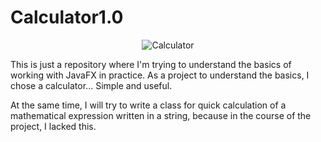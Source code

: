 # Calculator1.0
<p align="center"> <img alt="Calculator" src="https://github.com/BeatusCrow/Calculator1.0/blob/main/calculator.gif" /></p>


This is just a repository where I'm trying to understand the basics of working with JavaFX in practice. As a project to understand the basics, I chose a calculator... Simple and useful.

At the same time, I will try to write a class for quick calculation of a
mathematical expression written in a string, because in the course of the project, I lacked this.
